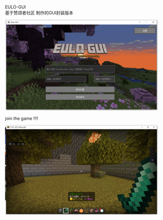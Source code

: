 EULO-GUI  
基于赞颂者社区 制作的GUI封装版本  





  
![GUI](png/t.png)  


join the game !!!!  

![GUI](png/game.png)  
